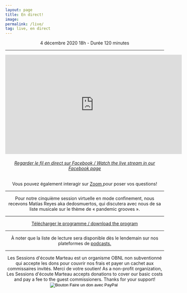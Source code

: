 ```yaml
---
layout: page
title: En direct! 
image: 
permalink: /live/
tag: live, en direct
---
```

<center>
4 décembre 2020 18h - Durée 120 minutes
<center>
<hr>
  <center>
<iframe src="https://www.facebook.com/plugins/video.php?href=https%3A%2F%2Fwww.facebook.com%2Fsessionsmarteau%2Fvideos%2F291403405560275%2F&show_text=0&width=560" width="560" height="315" style="border:none;overflow:hidden" scrolling="no" frameborder="0" allowTransparency="true" allowFullScreen="true"></iframe>
    <h6><a href="https://www.facebook.com/sessionsmarteau/"> Regarder le fil en direct sur Facebook / Watch the live stream in our Facebook page</a></h6>
<center> Vous pouvez également interagir sur <a href="https://sessionsmarteau.com/session-virtuelle"> Zoom </a> pour poser vos questions!  

<div class="fb-comments" data-href="https://sessionsmarteau.com/live/" data-colorscheme="dark" data-numposts="1" data-width=""></div>



<hr>
Pour notre cinquième session virtuelle en mode confinement, nous recevons Matías Reyes aka dedosmuertos, qui discutera avec nous de sa liste musicale sur le thème de « pandemic grooves ». 
<hr>

<a href="https://sessionsmarteau.com/uploads/session-008/program/Sessions-Marteau-008-Programme.pdf" download>Télécharger le programme / download the program</a>

<hr>


À noter que la liste de lecture sera disponible dès le lendemain sur nos plateformes de <a href="https://sessionsmarteau.com/musique/#podcasts"> podcasts.</a> 








<hr>
<h8>
Les Sessions d'écoute Marteau est un organisme OBNL non subventionné qui accepte les dons pour couvrir nos frais et payer un cachet aux commissaires invités. Merci de votre soutien! As a non-profit organization, Les Sessions d'écoute Marteau accepts donations to cover our basic costs and pay a fee to the guest commissioners. Thanks for your support! 
</h8>

<form action="https://www.paypal.com/cgi-bin/webscr" method="post" target="_top">
<input type="hidden" name="cmd" value="_s-xclick" />
<input type="hidden" name="hosted_button_id" value="ZMNY6HYBJTQLL" />
<input type="image" src="https://www.paypalobjects.com/fr_CA/i/btn/btn_donate_SM.gif" border="0" name="submit" title="Aider un organisme OBNL non subventionné!" alt="Bouton Faire un don avec PayPal" />
<img alt="" border="0" src="https://www.paypal.com/fr_CA/i/scr/pixel.gif" width="1" height="1" />
</form>
